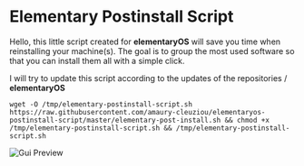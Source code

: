 # Elementary Postinstall Script

Hello, this little script created for **elementaryOS** will save you time when reinstalling your machine(s).
The goal is to group the most used software so that you can install them all with a simple click.

I will try to update this script according to the updates of the repositories / **elementaryOS**

```
wget -O /tmp/elementary-postinstall-script.sh https://raw.githubusercontent.com/amaury-cleuziou/elementaryos-postinstall-script/master/elementary-post-install.sh && chmod +x /tmp/elementary-postinstall-script.sh && /tmp/elementary-postinstall-script.sh
```

![Gui Preview](https://pictshare.net/pa4lvl7k92.png)
